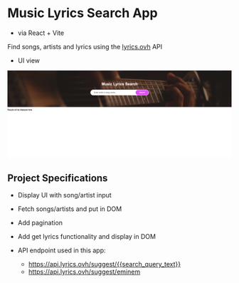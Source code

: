 # Music Lyrics Search App

- via React + Vite

Find songs, artists and lyrics using the [lyrics.ovh](https://lyrics.ovh) API

- UI view

![view](./ui.png)

## Project Specifications

- Display UI with song/artist input
- Fetch songs/artists and put in DOM
- Add pagination
- Add get lyrics functionality and display in DOM

- API endpoint used in this app:
  - https://api.lyrics.ovh/suggest/{{search_query_text}}
  - https://api.lyrics.ovh/suggest/eminem
